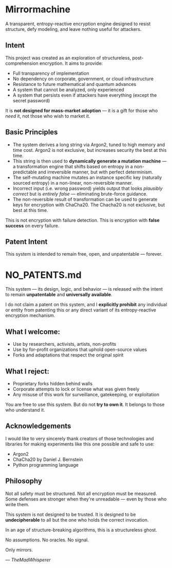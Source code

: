 # Mirrormachine

A transparent, entropy-reactive encryption engine designed to resist structure, defy modeling, and leave nothing useful for attackers.

## Intent

This project was created as an exploration of structureless, post-comprehension encryption.
It aims to provide:

- Full transparency of implementation
- No dependency on corporate, government, or cloud infrastructure
- Resistance to future mathematical and quantum advances
- A system that cannot be analyzed, only experienced
- A system that persists even if attackers have everything (except the secret password)

It is **not designed for mass-market adoption** — it is a gift for those who *need* it, not those who wish to market it.

## Basic Principles

- The system derives a long string via Argon2, tuned to high memory and time cost. Argon2 is not exclusive, but increases security the best at this time.
- This string is then used to **dynamically generate a mutation machine** — a transformation engine that shifts based on entropy in a non-predictable and irreversible manner, but with perfect determinism.
- The self-mutating machine mutates an instance specific key (naturally sourced entropy) in a non-linear, non-reversible manner.
- Incorrect input (i.e. wrong password) yields output that looks *plausibly correct* but is *entirely false* — eliminating brute-force guidance.
- The non-reversible result of transformation can be used to generate keys for encryption with ChaCha20. The Chacha20 is not exclusive, but best at this time.

This is not encryption with failure detection.
This is encryption with **false success** on every failure.

## Patent Intent

This system is intended to remain free, open, and unpatentable — forever.

# NO_PATENTS.md

This system — its design, logic, and behavior — is released with the intent to remain **unpatentable** and **universally available**.

I do not claim a patent on this system, and I **explicitly prohibit** any individual or entity from patenting this or any direct variant of its entropy-reactive encryption mechanism.

## What I welcome:
- Use by researchers, activists, artists, non-profits
- Use by for-profit organizations that uphold open-source values
- Forks and adaptations that respect the original spirit

## What I reject:
- Proprietary forks hidden behind walls
- Corporate attempts to lock or license what was given freely
- Any misuse of this work for surveillance, gatekeeping, or exploitation

You are free to use this system. But do not **try to own it**.
It belongs to those who understand it.

## Acknowledgements

I would like to very sincerely thank creators of those technologies and libraries for making experiments
like this one possible and safe to use:

- Argon2
- ChaCha20 by Daniel J. Bernstein
- Python programming language

## Philosophy

Not all safety must be structured.
Not all encryption must be measured.
Some defenses are stronger when they're unreadable — even by those who write them.

This system is not designed to be trusted.
It is designed to be **undecipherable** to all but the one who holds the correct invocation.

In an age of structure-breaking algorithms,
this is a structureless ghost.

No assumptions. No oracles. No signal.

Only mirrors.

— *TheMadWhisperer*
